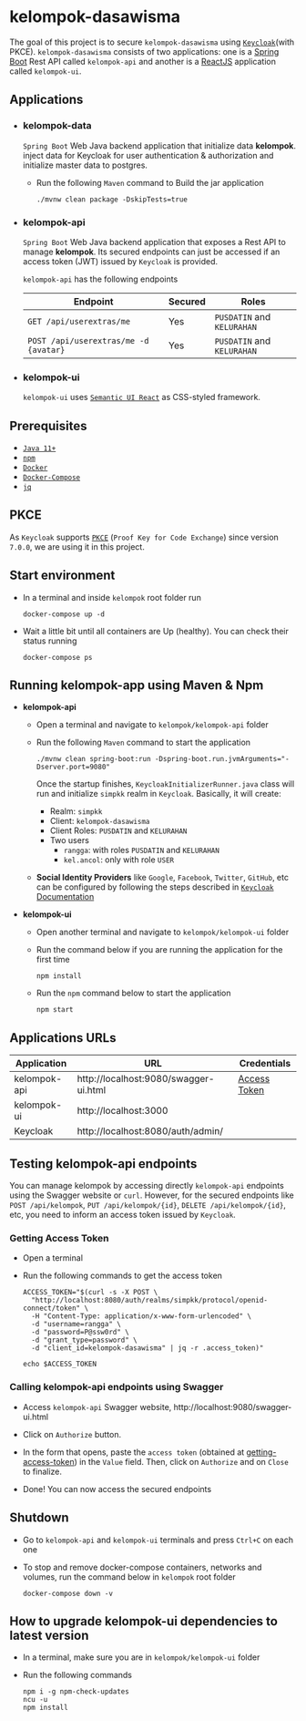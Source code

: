 # kelompok-dasawisma

The goal of this project is to secure `kelompok-dasawisma` using [`Keycloak`](https://www.keycloak.org/)(with PKCE). `kelompok-dasawisma` consists of two applications: one is a [Spring Boot](https://docs.spring.io/spring-boot/docs/current/reference/htmlsingle/) Rest API called `kelompok-api` and another is a [ReactJS](https://reactjs.org/) application called `kelompok-ui`.

## Applications

- ### kelompok-data

  `Spring Boot` Web Java backend application that initialize data **kelompok**. inject data for Keycloak for user authentication & authorization and initialize master data to postgres.
  - Run the following `Maven` command to Build the jar application
    ```
    ./mvnw clean package -DskipTests=true
    ```
    
- ### kelompok-api

  `Spring Boot` Web Java backend application that exposes a Rest API to manage **kelompok**. Its secured endpoints can just be accessed if an access token (JWT) issued by `Keycloak` is provided.
  
  `kelompok-api` has the following endpoints

  | Endpoint                                                          | Secured | Roles                       |
  | ----------------------------------------------------------------- | ------- | --------------------------- |
  | `GET /api/userextras/me`                                          | Yes     | `PUSDATIN` and `KELURAHAN` |
  | `POST /api/userextras/me -d {avatar}`                             | Yes     | `PUSDATIN` and `KELURAHAN` | 

- ### kelompok-ui

  `kelompok-ui` uses [`Semantic UI React`](https://react.semantic-ui.com/) as CSS-styled framework.

## Prerequisites

- [`Java 11+`](https://www.oracle.com/java/technologies/javase-jdk11-downloads.html)
- [`npm`](https://www.npmjs.com/get-npm)
- [`Docker`](https://www.docker.com/)
- [`Docker-Compose`](https://docs.docker.com/compose/install/)
- [`jq`](https://stedolan.github.io/jq)

## PKCE

As `Keycloak` supports [`PKCE`](https://tools.ietf.org/html/rfc7636) (`Proof Key for Code Exchange`) since version `7.0.0`, we are using it in this project. 

## Start environment

- In a terminal and inside `kelompok` root folder run
  ```
  docker-compose up -d
  ```

- Wait a little bit until all containers are Up (healthy). You can check their status running
  ```
  docker-compose ps
  ```

## Running kelompok-app using Maven & Npm

- **kelompok-api**

  - Open a terminal and navigate to `kelompok/kelompok-api` folder

  - Run the following `Maven` command to start the application
    ```
    ./mvnw clean spring-boot:run -Dspring-boot.run.jvmArguments="-Dserver.port=9080"
    ```

    Once the startup finishes, `KeycloakInitializerRunner.java` class will run and initialize `simpkk` realm in `Keycloak`. Basically, it will create:
    - Realm: `simpkk`
    - Client: `kelompok-dasawisma`
    - Client Roles: `PUSDATIN` and `KELURAHAN`
    - Two users
      - `rangga`: with roles `PUSDATIN` and `KELURAHAN`
      - `kel.ancol`: only with role `USER`

  - **Social Identity Providers** like `Google`, `Facebook`, `Twitter`, `GitHub`, etc can be configured by following the steps described in [`Keycloak` Documentation](https://www.keycloak.org/docs/latest/server_admin/#social-identity-providers)

- **kelompok-ui**

  - Open another terminal and navigate to `kelompok/kelompok-ui` folder

  - Run the command below if you are running the application for the first time
    ```
    npm install
    ```

  - Run the `npm` command below to start the application
    ```
    npm start
    ```

## Applications URLs

| Application    | URL                                   | Credentials                           |
| -------------- | ------------------------------------- | ------------------------------------- |
| kelompok-api   | http://localhost:9080/swagger-ui.html | [Access Token](#getting-access-token) |
| kelompok-ui    | http://localhost:3000                 |                                       |
| Keycloak       | http://localhost:8080/auth/admin/     |                                       |

## Testing kelompok-api endpoints

You can manage kelompok by accessing directly `kelompok-api` endpoints using the Swagger website or `curl`. However, for the secured endpoints like `POST /api/kelompok`, `PUT /api/kelompok/{id}`, `DELETE /api/kelompok/{id}`, etc, you need to inform an access token issued by `Keycloak`.

### Getting Access Token

- Open a terminal

- Run the following commands to get the access token
  ```
  ACCESS_TOKEN="$(curl -s -X POST \
    "http://localhost:8080/auth/realms/simpkk/protocol/openid-connect/token" \
    -H "Content-Type: application/x-www-form-urlencoded" \
    -d "username=rangga" \
    -d "password=P@ssw0rd" \
    -d "grant_type=password" \
    -d "client_id=kelompok-dasawisma" | jq -r .access_token)"

  echo $ACCESS_TOKEN
  ```

### Calling kelompok-api endpoints using Swagger

- Access `kelompok-api` Swagger website, http://localhost:9080/swagger-ui.html

- Click on `Authorize` button.

- In the form that opens, paste the `access token` (obtained at [getting-access-token](#getting-access-token)) in the `Value` field. Then, click on `Authorize` and on `Close` to finalize.

- Done! You can now access the secured endpoints

## Shutdown

- Go to `kelompok-api` and `kelompok-ui` terminals and press `Ctrl+C` on each one

- To stop and remove docker-compose containers, networks and volumes, run the command below in `kelompok` root folder
  ```
  docker-compose down -v
  ```

## How to upgrade kelompok-ui dependencies to latest version

- In a terminal, make sure you are in `kelompok/kelompok-ui` folder

- Run the following commands
  ```
  npm i -g npm-check-updates
  ncu -u
  npm install
  ```